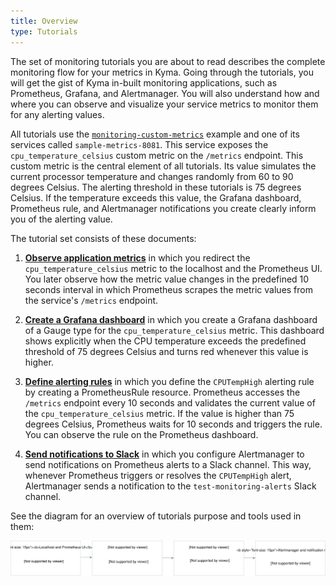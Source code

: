 ```yaml
---
title: Overview
type: Tutorials
---
```


The set of monitoring tutorials you are about to read describes the complete monitoring flow for your metrics in Kyma. Going through the tutorials, you will get the gist of Kyma in-built monitoring applications, such as Prometheus, Grafana, and Alertmanager. You will also understand how and where you can observe and visualize your service metrics to monitor them for any alerting values.

All tutorials use the [`monitoring-custom-metrics`](https://github.com/kyma-project/examples/tree/master/monitoring-custom-metrics) example and one of its services called `sample-metrics-8081`. This service exposes the `cpu_temperature_celsius` custom metric on the `/metrics` endpoint. This custom metric is the central element of all tutorials. Its value simulates the current processor temperature and changes randomly from 60 to 90 degrees Celsius. The alerting threshold in these tutorials is 75 degrees Celsius. If the temperature exceeds this value, the Grafana dashboard, Prometheus rule, and Alertmanager notifications you create clearly inform you of the alerting value.

The tutorial set consists of these documents:

1. [**Observe application metrics**](#tutorials-observe-application-metrics) in which you redirect the `cpu_temperature_celsius` metric to the localhost and the Prometheus UI. You later observe how the metric value changes in the predefined 10 seconds interval in which Prometheus scrapes the metric values from the service's `/metrics` endpoint.

2. [**Create a Grafana dashboard**](#tutorials-create-a-grafana-dashboard) in which you create a Grafana dashboard of a Gauge type for the `cpu_temperature_celsius` metric. This dashboard shows explicitly when the CPU temperature exceeds the predefined threshold of 75 degrees Celsius and turns red whenever this value is higher.

3. [**Define alerting rules**](#tutorials-define-alerting-rules) in which you define the `CPUTempHigh` alerting rule by creating a PrometheusRule resource. Prometheus accesses the `/metrics` endpoint every 10 seconds and validates the current value of the `cpu_temperature_celsius` metric. If the value is higher than 75 degrees Celsius, Prometheus waits for 10 seconds and triggers the rule. You can observe the rule on the Prometheus dashboard.

4. [**Send notifications to Slack**](#tutorials-send-notifications-to-slack) in which you configure Alertmanager to send notifications on Prometheus alerts to a Slack channel. This way, whenever Prometheus triggers or resolves the `CPUTempHigh` alert, Alertmanager sends a notification to the `test-monitoring-alerts` Slack channel.

See the diagram for an overview of tutorials purpose and tools used in them:

 ![Monitoring tutorials](./assets/monitoring-tutorials.svg)
